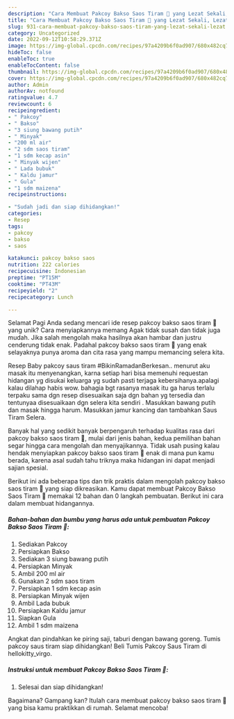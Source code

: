 ```yaml
---
description: "Cara Membuat Pakcoy Bakso Saos Tiram 🧆 yang Lezat Sekali, Lezat"
title: "Cara Membuat Pakcoy Bakso Saos Tiram 🧆 yang Lezat Sekali, Lezat"
slug: 931-cara-membuat-pakcoy-bakso-saos-tiram-yang-lezat-sekali-lezat
category: Uncategorized
date: 2022-09-12T10:58:29.371Z
image: https://img-global.cpcdn.com/recipes/97a4209b6f0ad907/680x482cq70/pakcoy-bakso-saos-tiram-foto-resep-utama.jpg
hideToc: false
enableToc: true
enableTocContent: false
thumbnail: https://img-global.cpcdn.com/recipes/97a4209b6f0ad907/680x482cq70/pakcoy-bakso-saos-tiram-foto-resep-utama.jpg
cover: https://img-global.cpcdn.com/recipes/97a4209b6f0ad907/680x482cq70/pakcoy-bakso-saos-tiram-foto-resep-utama.jpg
author: Admin
authorAv: notfound
ratingvalue: 4.7
reviewcount: 6
recipeingredient:
- " Pakcoy"
- " Bakso"
- "3 siung bawang putih"
- " Minyak"
- "200 ml air"
- "2 sdm saos tiram"
- "1 sdm kecap asin"
- " Minyak wijen"
- " Lada bubuk"
- " Kaldu jamur"
- " Gula"
- "1 sdm maizena"
recipeinstructions:

- "Sudah jadi dan siap dihidangkan!"
categories:
- Resep
tags:
- pakcoy
- bakso
- saos

katakunci: pakcoy bakso saos 
nutrition: 222 calories
recipecuisine: Indonesian
preptime: "PT15M"
cooktime: "PT43M"
recipeyield: "2"
recipecategory: Lunch

---
```



Selamat Pagi Anda sedang mencari ide resep pakcoy bakso saos tiram 🧆 yang unik? Cara menyiapkannya memang Agak tidak susah dan tidak juga mudah. Jika salah mengolah maka hasilnya akan hambar dan justru cenderung tidak enak. Padahal pakcoy bakso saos tiram 🧆 yang enak selayaknya punya aroma dan cita rasa yang mampu memancing selera kita.


Resep Baby pakcoy saus tiram #BikinRamadanBerkesan.. menurut aku masak itu menyenangkan, karna setiap hari bisa memenuhi requestan hidangan yg disukai keluarga yg sudah pasti terjaga kebersihanya.apalagi kalau dilahap habis wow. bahagia bgt rasanya masak itu ga harus terlalu terpaku sama dgn resep disesuaikan saja dgn bahan yg tersedia dan tentunyaa disesuaikaan dgn selera kita sendiri . Masukkan bawang putih dan masak hingga harum. Masukkan jamur kancing dan tambahkan Saus Tiram Selera.

Banyak hal yang sedikit banyak berpengaruh terhadap kualitas rasa dari pakcoy bakso saos tiram 🧆, mulai dari jenis bahan, kedua pemilihan bahan segar hingga cara mengolah dan menyajikannya. Tidak usah pusing kalau hendak menyiapkan pakcoy bakso saos tiram 🧆 enak di mana pun kamu berada, karena asal sudah tahu triknya maka hidangan ini dapat menjadi sajian spesial.


Berikut ini ada beberapa tips dan trik praktis dalam mengolah pakcoy bakso saos tiram 🧆 yang siap dikreasikan. Kamu dapat membuat Pakcoy Bakso Saos Tiram 🧆 memakai 12 bahan dan 0 langkah pembuatan. Berikut ini cara dalam membuat hidangannya.

<!--inarticleads1-->

##### Bahan-bahan dan bumbu yang harus ada untuk pembuatan Pakcoy Bakso Saos Tiram 🧆:

1. Sediakan  Pakcoy
1. Persiapkan  Bakso
1. Sediakan 3 siung bawang putih
1. Persiapkan  Minyak
1. Ambil 200 ml air
1. Gunakan 2 sdm saos tiram
1. Persiapkan 1 sdm kecap asin
1. Persiapkan  Minyak wijen
1. Ambil  Lada bubuk
1. Persiapkan  Kaldu jamur
1. Siapkan  Gula
1. Ambil 1 sdm maizena


Angkat dan pindahkan ke piring saji, taburi dengan bawang goreng. Tumis pakcoy saus tiram siap dihidangkan! Beli Tumis Pakcoy Saus Tiram di hellokitty_virgo. 

<!--inarticleads2-->

##### Instruksi untuk membuat Pakcoy Bakso Saos Tiram 🧆:


1. Selesai dan siap dihidangkan!



Bagaimana? Gampang kan? Itulah cara membuat pakcoy bakso saos tiram 🧆 yang bisa kamu praktikkan di rumah. Selamat mencoba!
